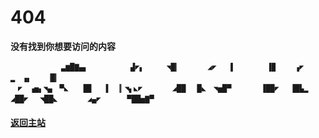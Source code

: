 # 404
**没有找到你想要访问的内容**  

`       　  　▃▆█▇▄▖  `
`　 　 　 ▟◤▖　　　◥█▎ ` 
`   　 ◢◤　 ▐　　　 　▐▉  `
`　 ▗◤　　　▂　▗▖　　▕█▎`  
`　◤　▗▅▖◥▄　▀◣　　█▊  `
`▐　▕▎◥▖◣◤　　　　◢██  `
`█◣　◥▅█▀　　　　▐██◤  `
`▐█▙▂　　     　◢██◤  `
`◥██◣　　　　◢▄◤  `
` 　　▀██▅▇▀  `
#### [返回主站](blog.lyfls.top)
